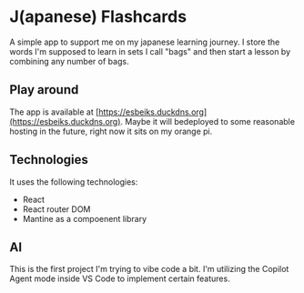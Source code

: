 # J(apanese) Flashcards

A simple app to support me on my japanese learning journey. I store the words I'm supposed to learn in sets I call "bags" and then start a lesson by combining any number of bags.

## Play around

The app is available at [https://esbeiks.duckdns.org](https://esbeiks.duckdns.org). Maybe it will bedeployed to some reasonable hosting in the future, right now it sits on my orange pi.

## Technologies

It uses the following technologies:

- React
- React router DOM
- Mantine as a compoenent library

## AI

This is the first project I'm trying to vibe code a bit. I'm utilizing the Copilot Agent mode inside VS Code to implement certain features.
